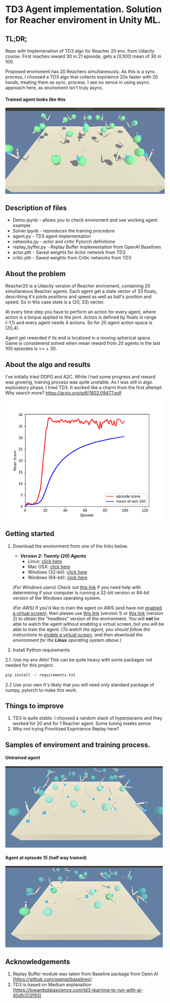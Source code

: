 [//]: # (Image References)

[image1]: train_e5.gif "Untrained Agent"
[image2]: train_e15.gif "In process of training"
[image3]: trained.gif "Trained Agent"
[reward]: reward.png "Plot of reward"

# TD3 Agent implementation. Solution for Reacher enviroment in Unity ML.


## TL;DR;

Repo with Implemenation of TD3 algo for Reacher 20 env. from Udacity course. First reaches reward 30 in 21 episode, gets a \[0,100\] mean of 30 in 100.  

Proposed enviroment has 20 Reachers simultaneously. As this is a sync. process, I choosed a TD3 algo that collects expirience 20x faster with 20 hands, treating them as sync. process. I see no sence in using async. approach here, as enviroment isn't truly async.

#### Trained agent looks like this
![Trained Agent][image3]

## Description of files
 - Demo.ipynb - allows you to check enviroment and see working agent example
 - Solver.ipynb - reproduces the training procedure
 - agent.py - TD3 agent implementation
 - networks.py - actor and critic Pytorch definitions
 - replay_byffer.py - Replay Buffer implementation from OpenAI Baselines 
 - actor.pth - Saved weights for Actor network from TD3
 - critic.pth - Saved weights from Critic networks from TD3
 
## About the problem

Reacher20 is a Udacity version of Reacher enviroment, containing 20 simultaneous Reacher agents.
Each agent get a state vector of 33 floats, describing it's joints positions and speed as well as ball's position and speed.
So in this case state is a (20, 33) vector.

At every time step you have to perform an action for every agent, where action is a torque applied to the joint. Action is defined by floats in range (-1,1) and every agent needs 4 actions. So for 20 agent action space is (20,4).

Agent get rewarded if its end is localized in a moving spherical space. Game is considerend solved when mean reward from 20 agents in the last 100 episodes is >= + 30.


## About the algo and results
I've initially tried DDPG and A2C. While I had some progress and reward was growing, training process was quite unstable. As I was still in algo. exploratory phase, I tried TD3.
It worked like a charm from the first attempt. Why search more?  https://arxiv.org/pdf/1802.09477.pdf

![Reward fucntion vs episode][reward]

## Getting started
1. Download the environment from one of the links below.

    - **_Version 2: Twenty (20) Agents_**
        - Linux: [click here](https://s3-us-west-1.amazonaws.com/udacity-drlnd/P2/Reacher/Reacher_Linux.zip)
        - Mac OSX: [click here](https://s3-us-west-1.amazonaws.com/udacity-drlnd/P2/Reacher/Reacher.app.zip)
        - Windows (32-bit): [click here](https://s3-us-west-1.amazonaws.com/udacity-drlnd/P2/Reacher/Reacher_Windows_x86.zip)
        - Windows (64-bit): [click here](https://s3-us-west-1.amazonaws.com/udacity-drlnd/P2/Reacher/Reacher_Windows_x86_64.zip)
    
    (_For Windows users_) Check out [this link](https://support.microsoft.com/en-us/help/827218/how-to-determine-whether-a-computer-is-running-a-32-bit-version-or-64) if you need help with determining if your computer is running a 32-bit version or 64-bit version of the Windows operating system.

    (_For AWS_) If you'd like to train the agent on AWS (and have not [enabled a virtual screen](https://github.com/Unity-Technologies/ml-agents/blob/master/docs/Training-on-Amazon-Web-Service.md)), then please use [this link](https://s3-us-west-1.amazonaws.com/udacity-drlnd/P2/Reacher/one_agent/Reacher_Linux_NoVis.zip) (version 1) or [this link](https://s3-us-west-1.amazonaws.com/udacity-drlnd/P2/Reacher/Reacher_Linux_NoVis.zip) (version 2) to obtain the "headless" version of the environment.  You will **not** be able to watch the agent without enabling a virtual screen, but you will be able to train the agent.  (_To watch the agent, you should follow the instructions to [enable a virtual screen](https://github.com/Unity-Technologies/ml-agents/blob/master/docs/Training-on-Amazon-Web-Service.md), and then download the environment for the **Linux** operating system above._)

2. Install Python requirements

2.1. Use my env
Attn! This can be quite heavy with some packages not needed for this project. 
```bash
pip install -r requirements.txt
```

2.2 Use your own
It's likely that you will need only standard package of numpy, pytorch to make this work.


## Things to improve
1. TD3 is quite stable. I choosed a random stack of hyperparams and they worked for 20 and for 1 Reacher agent. Some tuning maeks sence
2. Why not trying Prioritized Expririence Replay here?


## Samples of enviroment and training process.

#### Untrained agent
![Untrained Agent][image1]

#### Agent at episode 15 (half way trained)
![Episode 15][image2]



## Acknowledgements

1. Replay Buffer module was taken from Baseline package from Open AI [https://github.com/openai/baselines]
2. TD3 is based on Medium explanaition [https://towardsdatascience.com/td3-learning-to-run-with-ai-40dfc512f93]

